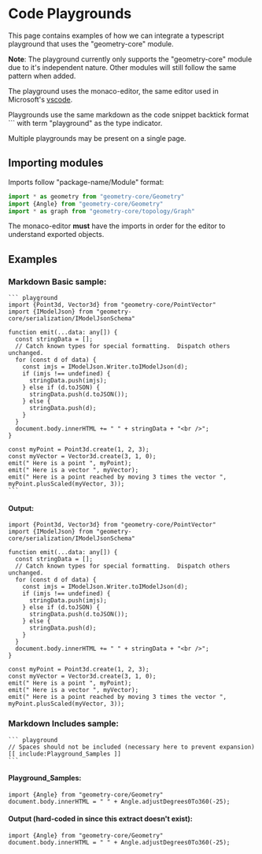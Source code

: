 # Code Playgrounds
This page contains examples of how we can integrate a typescript playground
that uses the "geometry-core" module.

**Note**: The playground currently only supports the "geometry-core" module due
to it's independent nature. Other modules will still follow the same pattern
when added.

The playground uses the monaco-editor, the same editor used in Microsoft's
[vscode](https://code.visualstudio.com/).

Playgrounds use the same markdown as the code snippet backtick format \`\`\` with
term "playground" as the type indicator.

Multiple playgrounds may be present on a single page.
## Importing modules

Imports follow "package-name/Module" format:

``` ts
import * as geometry from "geometry-core/Geometry"
import {Angle} from "geometry-core/Geometry"
import * as graph from "geometry-core/topology/Graph"
```

The monaco-editor **must** have the imports in order for the editor to
understand exported objects.


## Examples

### Markdown Basic sample:
````
``` playground
import {Point3d, Vector3d} from "geometry-core/PointVector"
import {IModelJson} from "geometry-core/serialization/IModelJsonSchema"

function emit(...data: any[]) {
  const stringData = [];
  // Catch known types for special formatting.  Dispatch others unchanged.
  for (const d of data) {
    const imjs = IModelJson.Writer.toIModelJson(d);
    if (imjs !== undefined) {
      stringData.push(imjs);
    } else if (d.toJSON) {
      stringData.push(d.toJSON());
    } else {
      stringData.push(d);
    }
  }
  document.body.innerHTML += " " + stringData + "<br />";
}

const myPoint = Point3d.create(1, 2, 3);
const myVector = Vector3d.create(3, 1, 0);
emit(" Here is a point ", myPoint);
emit(" Here is a vector ", myVector);
emit(" Here is a point reached by moving 3 times the vector ",
myPoint.plusScaled(myVector, 3));
```
````
#### Output:
``` playground
import {Point3d, Vector3d} from "geometry-core/PointVector"
import {IModelJson} from "geometry-core/serialization/IModelJsonSchema"

function emit(...data: any[]) {
  const stringData = [];
  // Catch known types for special formatting.  Dispatch others unchanged.
  for (const d of data) {
    const imjs = IModelJson.Writer.toIModelJson(d);
    if (imjs !== undefined) {
      stringData.push(imjs);
    } else if (d.toJSON) {
      stringData.push(d.toJSON());
    } else {
      stringData.push(d);
    }
  }
  document.body.innerHTML += " " + stringData + "<br />";
}

const myPoint = Point3d.create(1, 2, 3);
const myVector = Vector3d.create(3, 1, 0);
emit(" Here is a point ", myPoint);
emit(" Here is a vector ", myVector);
emit(" Here is a point reached by moving 3 times the vector ",
myPoint.plusScaled(myVector, 3));
```

### Markdown Includes sample:

````
``` playground
// Spaces should not be included (necessary here to prevent expansion)
[[ include:Playground_Samples ]]
```
````

#### Playground_Samples:
```
import {Angle} from "geometry-core/Geometry"
document.body.innerHTML = " " + Angle.adjustDegrees0To360(-25);

```

#### Output (hard-coded in since this extract doesn't exist):
``` playground
import {Angle} from "geometry-core/Geometry"
document.body.innerHTML = " " + Angle.adjustDegrees0To360(-25);
```
